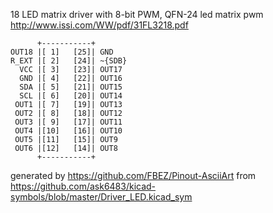 18 LED matrix driver with 8-bit PWM, QFN-24
led matrix pwm
http://www.issi.com/WW/pdf/31FL3218.pdf


	      +-----------+
	OUT18 |[ 1]   [25]| GND
	R_EXT |[ 2]   [24]| ~{SDB}
	  VCC |[ 3]   [23]| OUT17
	  GND |[ 4]   [22]| OUT16
	  SDA |[ 5]   [21]| OUT15
	  SCL |[ 6]   [20]| OUT14
	 OUT1 |[ 7]   [19]| OUT13
	 OUT2 |[ 8]   [18]| OUT12
	 OUT3 |[ 9]   [17]| OUT11
	 OUT4 |[10]   [16]| OUT10
	 OUT5 |[11]   [15]| OUT9
	 OUT6 |[12]   [14]| OUT8
	      +-----------+


generated by https://github.com/FBEZ/Pinout-AsciiArt from https://github.com/ask6483/kicad-symbols/blob/master/Driver_LED.kicad_sym